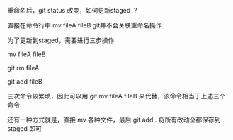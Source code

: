 重命名后，git status 改变，如何更新staged ？

直接在命令行中
mv fileA fileB 
git并不会关联重命名操作

为了更新到staged，需要进行三步操作

mv fileA fileB

git rm fileA

git add fileB 

三次命令较繁琐，因此可以用 
git mv fileA fileB 来代替，该命令相当于上述三个命令

还有一种方式就是，直接 mv 各种文件，最后 git add . 将所有改动全都保存到 staged 即可 
